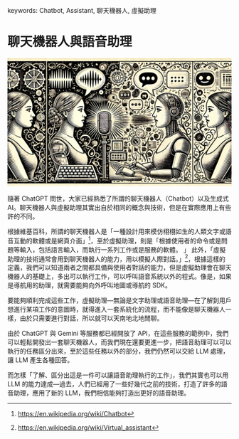 keywords: Chatbot, Assistant, 聊天機器人, 虛擬助理

# 聊天機器人與語音助理

![封面](images/chatbot_vs_assistant.jpg)

隨著 ChatGPT 問世，大家已經熟悉了所謂的聊天機器人（Chatbot）以及生成式 AI。聊天機器人與虛擬助理其實出自於相同的概念與技術，但是在實際應用上有些許的不同。

根據維基百科，所謂的聊天機器人是「一種設計用來模仿栩栩如生的人類文字或語音互動的軟體或是網頁介面」[^chatbot]，至於虛擬助理，則是「根據使用者的命令或是問題等輸入，包括語言輸入，而執行一系列工作或是服務的軟體。 」 此外，「虛擬助理的技術通常會用到聊天機器人的能力，用以模擬人際對話。」[^virtual_assistant]，根據這樣的定義，我們可以知道兩者之間都具備與使用者對話的能力，但是虛擬助理會在聊天機器人的基礎上，多出可以執行工作，可以呼叫語音系統以外的程式。像是，如果是導航用的助理，就需要能夠向外呼叫地圖或導航的 SDK。

要能夠順利完成這些工作，虛擬助理—無論是文字助理或語音助理—在了解到用戶想進行某項工作的意圖時，就得進入一套系統化的流程，而不能像是聊天機器人一樣，由於只需要進行對話，所以就可以天南地北地閒聊。

由於 ChatGPT 與 Gemini 等服務都已經開放了 API，在這些服務的範例中，我們可以輕鬆開發出一套聊天機器人，而我們現在還要更進一步，把語音助理可以可以執行的任務區分出來，至於這些任務以外的部分，我們仍然可以交給 LLM 處理，讓 LLM 產生各種回答。

而怎樣「了解、區分出這是一件可以讓語音助理執行的工作」，我們其實也可以用 LLM 的能力達成—過去，人們已經用了一些好幾代之前的技術，打造了許多的語音助理，應用了新的 LLM，我們相信能夠打造出更好的語音助理。

[^chatbot]: https://en.wikipedia.org/wiki/Chatbot
[^virtual_assistant]: https://en.wikipedia.org/wiki/Virtual_assistant
